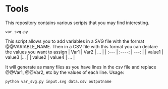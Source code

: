 # Tools

This repository contains various scripts that you may find interesting.

```
var_svg.py
```
This script allows you to add variables in a SVG file with the format @@VARIABLE_NAME.
Then in a CSV file with this format you can declare the values you want to assign
| Var1        | Var2        | ...          |
| :---        |    :----:   |         ---: |
| value1      | value3      |...           |
| value2      | value4      | ...          |

It will generate as many files as you have lines in the csv file and replace @@Var1, @@Var2, etc by the values of each line.
Usage:
```
python var_svg.py input.svg data.csv outputname
```
